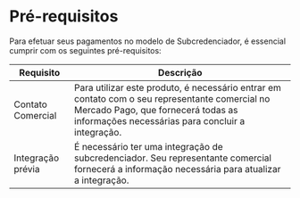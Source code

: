 # Pré-requisitos

Para efetuar seus pagamentos no modelo de Subcredenciador, é essencial cumprir com os seguintes pré-requisitos:

| Requisito | Descrição |
|---|---|
| Contato Comercial | Para utilizar este produto, é necessário entrar em contato com o seu representante comercial no Mercado Pago, que fornecerá todas as informações necessárias para concluir a integração. |
| Integração prévia | É necessário ter uma integração de subcredenciador. Seu representante comercial fornecerá a informação necessária para atualizar a integração. |

